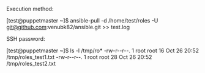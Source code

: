 Execution method:

[test@puppetmaster ~]$ ansible-pull -d /home/test/roles -U git@github.com:venubk82/ansible.git >> test.log

SSH password:

[test@puppetmaster ~]$ ls -l /tmp/ro*
-rw-r--r--. 1 root root 16 Oct 26 20:52 /tmp/roles_test1.txt
-rw-r--r--. 1 root root 28 Oct 26 20:52 /tmp/roles_test2.txt
